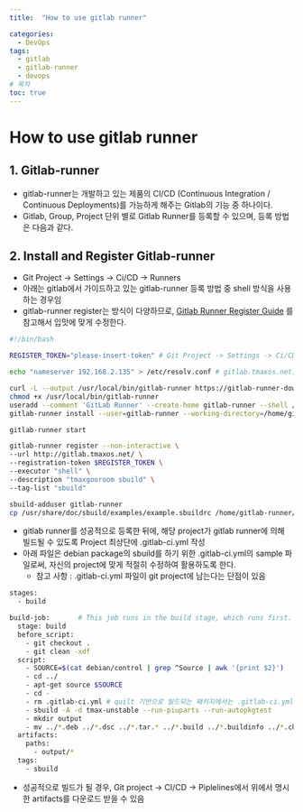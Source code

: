 ```yaml
---
title:  "How to use gitlab runner"

categories:
  - DevOps
tags:
  - gitlab
  - gitlab-runner
  - devops
# 목차
toc: true
---
```


# How to use gitlab runner

## 1. Gitlab-runner

* gitlab-runner는 개발하고 있는 제품의 CI/CD (Continuous Integration / Continuous Deployments)를 가능하게 해주는 Gitlab의 기능 중 하나이다.
*  Gitlab, Group, Project 단위 별로 Gitlab Runner를 등록할 수 있으며, 등록 방법은 다음과 같다.

## 2. Install and Register Gitlab-runner

* Git Project -> Settings -> Ci/CD -> Runners
* 아래는 gitlab에서 가이드하고 있는 gitlab-runner 등록 방법 중 shell 방식을 사용하는 경우임
* gitlab-runner register는 방식이 다양하므로, [Gitlab Runner Register Guide](https://docs.gitlab.com/runner/register/index.html) 를 참고해서 입맛에 맞게 수정한다.

```bash
#!/bin/bash

REGISTER_TOKEN="please-insert-token" # Git Project -> Settings -> Ci/CD -> Runners에서 발급된 token 입력

echo "nameserver 192.168.2.135" > /etc/resolv.conf # gitlab.tmaxos.net을 resolving 하기 위함

curl -L --output /usr/local/bin/gitlab-runner https://gitlab-runner-downloads.s3.amazonaws.com/latest/binaries/gitlab-runner-linux-amd64
chmod +x /usr/local/bin/gitlab-runner
useradd --comment 'GitLab Runner' --create-home gitlab-runner --shell /bin/bash
gitlab-runner install --user=gitlab-runner --working-directory=/home/gitlab-runner

gitlab-runner start

gitlab-runner register --non-interactive \
--url http://gitlab.tmaxos.net/ \
--registration-token $REGISTER_TOKEN \
--executor "shell" \
--description "tmaxgooroom sbuild" \
--tag-list "sbuild"

sbuild-adduser gitlab-runner
cp /usr/share/doc/sbuild/examples/example.sbuildrc /home/gitlab-runner/.sbuildrc
```

* gitlab runner를 성공적으로 등록한 뒤에, 해당 project가 gitlab runner에 의해 빌드될 수 있도록 Project 최상단에 .gitlab-ci.yml 작성
* 아래 파일은 debian package의 sbuild를 하기 위한 .gitlab-ci.yml의 sample 파일로써, 자신의 project에 맞게 적절히 수정하여 활용하도록 한다.
  * 참고 사항 : .gitlab-ci.yml 파일이 git project에 남는다는 단점이 있음

```bash
stages:
  - build

build-job:       # This job runs in the build stage, which runs first.
  stage: build
  before_script:
    - git checkout .
    - git clean -xdf
  script:
    - SOURCE=$(cat debian/control | grep ^Source | awk '{print $2}')
    - cd ../
    - apt-get source $SOURCE
    - cd -
    - rm .gitlab-ci.yml # quilt 기반으로 빌드되는 패키지에서는 .gitlab-ci.yml 파일로 인해 sbuild가 실패함
    - sbuild -A -d tmax-unstable --run-piuparts --run-autopkgtest
    - mkdir output
    - mv ../*.deb ../*.dsc ../*.tar.* ../*.build ../*.buildinfo ../*.changes output/
  artifacts:
    paths:
      - output/*
  tags:
    - sbuild
```

* 성공적으로 빌드가 될 경우, Git project -> CI/CD -> Piplelines에서 위에서 명시한 artifacts를 다운로드 받을 수 있음
